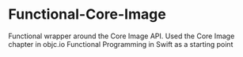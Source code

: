 # Functional-Core-Image
Functional wrapper around the Core Image API. Used the Core Image chapter in objc.io Functional Programming in Swift as a starting point
